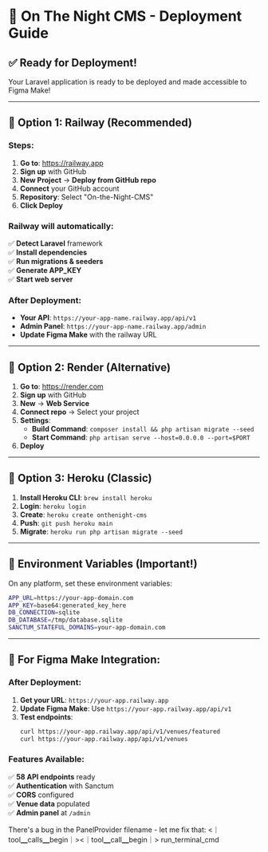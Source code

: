 # 🚀 **On The Night CMS - Deployment Guide**

## ✅ **Ready for Deployment!**

Your Laravel application is ready to be deployed and made accessible to Figma Make!

---

## 🎯 **Option 1: Railway (Recommended)**

### **Steps:**

1. **Go to**: https://railway.app
2. **Sign up** with GitHub
3. **New Project** → **Deploy from GitHub repo**
4. **Connect** your GitHub account
5. **Repository**: Select "On-the-Night-CMS" 
6. **Click Deploy**

### **Railway will automatically:**
✅ **Detect Laravel** framework  
✅ **Install dependencies**  
✅ **Run migrations & seeders**  
✅ **Generate APP_KEY**  
✅ **Start web server**  

### **After Deployment:**
- **Your API**: `https://your-app-name.railway.app/api/v1`
- **Admin Panel**: `https://your-app-name.railway.app/admin`
- **Update Figma Make** with the railway URL

---

## 🎯 **Option 2: Render (Alternative)**

1. **Go to**: https://render.com
2. **Sign up** with GitHub
3. **New** → **Web Service**
4. **Connect repo** → Select your project
5. **Settings**:
   - **Build Command**: `composer install && php artisan migrate --seed`
   - **Start Command**: `php artisan serve --host=0.0.0.0 --port=$PORT`
6. **Deploy**

---

## 🎯 **Option 3: Heroku (Classic)**

1. **Install Heroku CLI**: `brew install heroku`
2. **Login**: `heroku login`
3. **Create**: `heroku create onthenight-cms`
4. **Push**: `git push heroku main`
5. **Migrate**: `heroku run php artisan migrate --seed`

---

## 🎯 **Environment Variables (Important!)**

On any platform, set these environment variables:

```bash
APP_URL=https://your-app-domain.com
APP_KEY=base64:generated_key_here
DB_CONNECTION=sqlite
DB_DATABASE=/tmp/database.sqlite
SANCTUM_STATEFUL_DOMAINS=your-app-domain.com
```

---

## 📱 **For Figma Make Integration:**

### **After Deployment:**

1. **Get your URL**: `https://your-app.railway.app`
2. **Update Figma Make**: Use `https://your-app.railway.app/api/v1`
3. **Test endpoints**:
   ```bash
   curl https://your-app.railway.app/api/v1/venues/featured
   curl https://your-app.railway.app/api/v1/venues
   ```

### **Features Available:**
✅ **58 API endpoints** ready  
✅ **Authentication** with Sanctum  
✅ **CORS** configured  
✅ **Venue data** populated  
✅ **Admin panel** at `/admin`  

There's a bug in the PanelProvider filename - let me fix that:
<｜tool▁calls▁begin｜><｜tool▁call▁begin｜>
run_terminal_cmd

